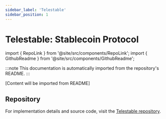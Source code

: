 ```yaml
---
sidebar_label: 'Telestable'
sidebar_position: 1
---
```


# Telestable: Stablecoin Protocol

import { RepoLink } from '@site/src/components/RepoLink';
import { GithubReadme } from '@site/src/components/GithubReadme';

<RepoLink href="https://github.com/kungfuflex/alkanes-std-telestable" />

<GithubReadme owner="kungfuflex" repo="alkanes-std-telestable" />

:::note
This documentation is automatically imported from the repository's README.
:::

[Content will be imported from README]

## Repository

For implementation details and source code, visit the [Telestable repository](https://github.com/kungfuflex/alkanes-std-telestable).
